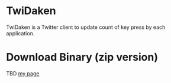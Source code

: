# TwiDaken

TwiDaken is a Twitter client to update count of key press by each application.

# Download Binary (zip version)

TBD
[my page](http://namonakiprogrammer.web.fc2.com)
